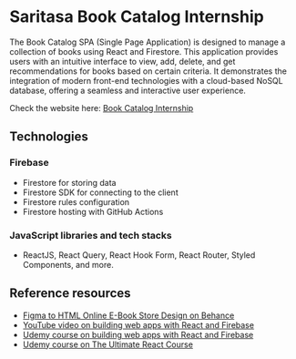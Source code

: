 # Saritasa Book Catalog Internship

The Book Catalog SPA (Single Page Application) is designed to manage a collection of books using React and Firestore. This application provides users with an intuitive interface to view, add, delete, and get recommendations for books based on certain criteria. It demonstrates the integration of modern front-end technologies with a cloud-based NoSQL database, offering a seamless and interactive user experience.

Check the website here: [Book Catalog Internship](https://book-catalog-internship.web.app/)

## Technologies

### Firebase

- Firestore for storing data
- Firestore SDK for connecting to the client
- Firestore rules configuration
- Firestore hosting with GitHub Actions

### JavaScript libraries and tech stacks

- ReactJS, React Query, React Hook Form, React Router, Styled Components, and more.

## Reference resources

- [Figma to HTML Online E-Book Store Design on Behance](https://www.behance.net/gallery/198940151/Figma-to-HTML-Online-E-Book-Store-Design?tracking_source=search_projects%7Cbook+store&log_shim_removal=1)
- [YouTube video on building web apps with React and Firebase](https://www.youtube.com/watch?v=P0x0LmiknJc)
- [Udemy course on building web apps with React and Firebase](https://www.udemy.com/course/build-web-apps-with-react-firebase)
- [Udemy course on The Ultimate React Course](https://www.udemy.com/course/the-ultimate-react-course)
